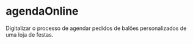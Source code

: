 # agendaOnline
Digitalizar o processo de agendar pedidos de balões personalizados de uma loja de festas.
